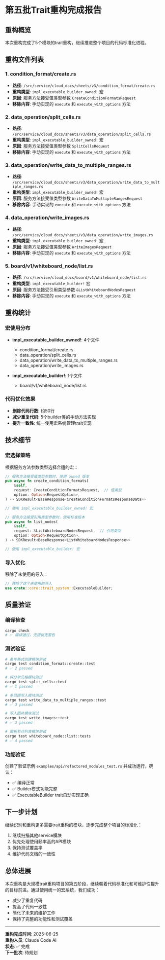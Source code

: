 # 第五批Trait重构完成报告

## 重构概览

本次重构完成了5个模块的trait重构，继续推进整个项目的代码标准化进程。

## 重构文件列表

### 1. condition_format/create.rs
- **路径**: `/src/service/cloud_docs/sheets/v3/condition_format/create.rs`
- **重构类型**: `impl_executable_builder_owned!` 宏
- **原因**: 服务方法接受值类型参数 `CreateConditionFormatsRequest`
- **移除内容**: 手动实现的 `execute` 和 `execute_with_options` 方法

### 2. data_operation/split_cells.rs
- **路径**: `/src/service/cloud_docs/sheets/v3/data_operation/split_cells.rs`
- **重构类型**: `impl_executable_builder_owned!` 宏
- **原因**: 服务方法接受值类型参数 `SplitCellsRequest`
- **移除内容**: 手动实现的 `execute` 和 `execute_with_options` 方法

### 3. data_operation/write_data_to_multiple_ranges.rs
- **路径**: `/src/service/cloud_docs/sheets/v3/data_operation/write_data_to_multiple_ranges.rs`
- **重构类型**: `impl_executable_builder_owned!` 宏
- **原因**: 服务方法接受值类型参数 `WriteDataToMultipleRangesRequest`
- **移除内容**: 手动实现的 `execute` 和 `execute_with_options` 方法

### 4. data_operation/write_images.rs
- **路径**: `/src/service/cloud_docs/sheets/v3/data_operation/write_images.rs`
- **重构类型**: `impl_executable_builder_owned!` 宏
- **原因**: 服务方法接受值类型参数 `WriteImagesRequest`
- **移除内容**: 手动实现的 `execute` 和 `execute_with_options` 方法

### 5. board/v1/whiteboard_node/list.rs
- **路径**: `/src/service/cloud_docs/board/v1/whiteboard_node/list.rs`
- **重构类型**: `impl_executable_builder!` 宏
- **原因**: 服务方法接受引用类型参数 `&ListWhiteboardNodesRequest`
- **移除内容**: 手动实现的 `execute` 和 `execute_with_options` 方法

## 重构统计

### 宏使用分布
- **impl_executable_builder_owned!**: 4个文件
  - condition_format/create.rs
  - data_operation/split_cells.rs
  - data_operation/write_data_to_multiple_ranges.rs
  - data_operation/write_images.rs

- **impl_executable_builder!**: 1个文件
  - board/v1/whiteboard_node/list.rs

### 代码优化效果
- **删除代码行数**: 约50行
- **减少重复代码**: 5个builder类的手动方法实现
- **提升一致性**: 统一使用宏系统管理trait实现

## 技术细节

### 宏选择策略
根据服务方法参数类型选择合适的宏：

```rust
// 服务方法接受值类型参数时，使用 owned 版本
pub async fn create_condition_formats(
    &self,
    request: CreateConditionFormatsRequest,  // 值类型
    option: Option<RequestOption>,
) -> SDKResult<BaseResponse<CreateConditionFormatsResponseData>>

// 使用 impl_executable_builder_owned! 宏

// 服务方法接受引用类型参数时，使用标准版本
pub async fn list_nodes(
    &self,
    request: &ListWhiteboardNodesRequest,  // 引用类型
    option: Option<RequestOption>,
) -> SDKResult<BaseResponse<ListWhiteboardNodesResponse>>

// 使用 impl_executable_builder! 宏
```

### 导入优化
移除了未使用的导入：
```rust
// 移除了这个未使用的导入
use crate::core::trait_system::ExecutableBuilder;
```

## 质量验证

### 编译检查
```bash
cargo check
# ✅ 编译通过，无错误无警告
```

### 测试验证
```bash
# 条件格式创建模块测试
cargo test condition_format::create::test
# ✅ 2 passed

# 拆分单元格模块测试
cargo test split_cells::test
# ✅ 1 passed

# 多范围写入模块测试
cargo test write_data_to_multiple_ranges::test
# ✅ 3 passed

# 写入图片模块测试
cargo test write_images::test
# ✅ 3 passed

# 画板节点列表模块测试
cargo test whiteboard_node::list::tests
# ✅ 4 passed
```

### 功能验证
创建了验证示例 `examples/api/refactored_modules_test.rs` 并成功运行，确认：
- ✅ 编译正常
- ✅ Builder模式功能完整
- ✅ ExecutableBuilder trait自动实现正确

## 下一步计划

继续识别和重构更多需要trait重构的模块，逐步完成整个项目的标准化：

1. 继续扫描其他service模块
2. 优先处理使用频率高的API模块
3. 保持测试覆盖率
4. 维护代码文档的一致性

## 总体进展

本次重构是大规模trait重构项目的第五阶段，继续朝着代码标准化和可维护性提升的目标前进。通过使用统一的宏系统，我们成功：

- 减少了重复代码
- 提高了代码一致性
- 简化了未来的维护工作
- 保持了完整的功能性和测试覆盖

---

**重构完成时间**: 2025-06-25  
**重构人员**: Claude Code AI  
**状态**: ✅ 完成  
**下一批次**: 待规划